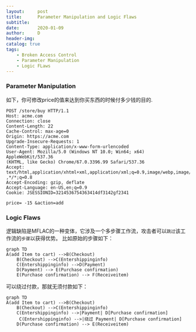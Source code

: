```yaml
---
layout:     post
title:      Parameter Manipulation and Logic Flaws
subtitle:   
date:       2020-01-09
author:     D
header-img: 
catalog: true
tags:
    - Broken Access Control
    - Parameter Manipulation
    - Logic FLaws
---
```


### Parameter Manipulation
如下，你可修改price的值来达到你买东西的时候付多少钱的目的.

```
POST /store/buy HTTP/1.1
Host: acme.com
Connection: close
Content-Length: 22
Cache-Control: max-age=0
Origin: https://acme.com
Upgrade-Insecure-Requests: 1
Content-Type: application/x-www-form-urlencoded
User-Agent: Mozilla/5.0 (Windows NT 10.0; Win64; x64) AppleWebKit/537.36
(KHTML, like Gecko) Chrome/67.0.3396.99 Safari/537.36
Accept:
text/html,application/xhtml+xml,application/xml;q=0.9,image/webp,image/apng
,*/*;q=0.8
Accept-Encoding: gzip, deflate
Accept-Language: en-US,en;q=0.9
Cookie: JSESSIONID=3214536754363414df3142gf2341

price= -15 &action=add
```

### Logic Flaws

逻辑缺陷是MFLAC的一种变体，它涉及一个多步骤工作流，攻击者可以`跳过`该工作流的`步骤`以获得优势。
比如原始的步骤如下：
```mermaid
graph TD
A(add Item to cart) -->B(Checkout)
    B(Checkout) -->C(Entershippinginfo)
    C(Entershippinginfo) -->D(Payment)
    D(Payment) --> E(Purchase confirmation)
    E(Purchase confirmation) --> F(Receiveitem)
```
可以绕过付款，那就无须付款如下：
```mermaid
graph TD
A(add Item to cart) -->B(Checkout)
    B(Checkout) -->C(Entershippinginfo)
    C(Entershippinginfo) -->|Payment| D[Purchase confirmation]
     C(Entershippinginfo) -->|绕过 Payment| D[Purchase confirmation]
    D(Purchase confirmation) --> E(Receiveitem)
```

